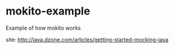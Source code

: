 # mokito-example
Example of how mokito works

site: http://java.dzone.com/articles/getting-started-mocking-java

